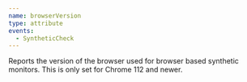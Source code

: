 ```yaml
---
name: browserVersion
type: attribute
events:
  - SyntheticCheck
---
```


Reports the version of the browser used for browser based synthetic monitors. This is only set for Chrome 112 and newer.